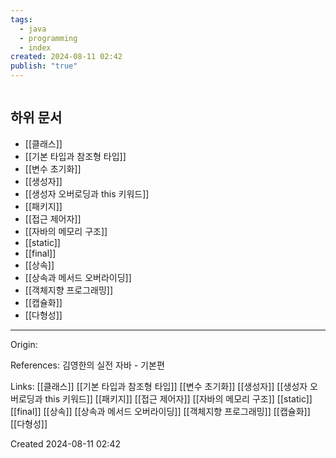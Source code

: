 ```yaml
---
tags:
  - java
  - programming
  - index
created: 2024-08-11 02:42
publish: "true"
---
```

```table-of-contents
```

## 하위 문서

- [[클래스]]
- [[기본 타입과 참조형 타입]]
- [[변수 초기화]]
- [[생성자]]
- [[생성자 오버로딩과 this 키워드]]
- [[패키지]]
- [[접근 제어자]]
- [[자바의 메모리 구조]]
- [[static]]
- [[final]]
- [[상속]]
- [[상속과 메서드 오버라이딩]]
- [[객체지향 프로그래밍]]
- [[캡슐화]]
- [[다형성]]

---
Origin:

References: 김영한의 실전 자바 - 기본편

Links: [[클래스]] [[기본 타입과 참조형 타입]] [[변수 초기화]] [[생성자]] [[생성자 오버로딩과 this 키워드]] [[패키지]] [[접근 제어자]] [[자바의 메모리 구조]] [[static]] [[final]] [[상속]] [[상속과 메서드 오버라이딩]] [[객체지향 프로그래밍]] [[캡슐화]] [[다형성]]

Created 2024-08-11 02:42